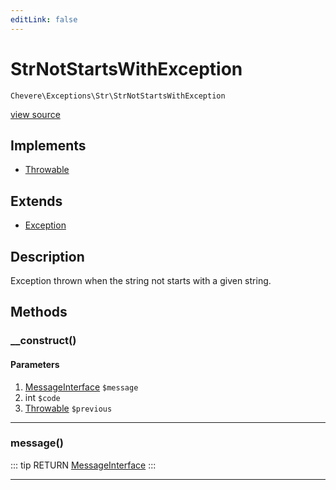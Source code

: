 ```yaml
---
editLink: false
---
```


# StrNotStartsWithException

`Chevere\Exceptions\Str\StrNotStartsWithException`

[view source](https://github.com/chevere/chevere/blob/master/exceptions/Str/StrNotStartsWithException.php)

## Implements

- [Throwable](https://www.php.net/manual/class.throwable)

## Extends

- [Exception](../Core/Exception.md)

## Description

Exception thrown when the string not starts with a given string.

## Methods

### __construct()

#### Parameters

1. [MessageInterface](../../Interfaces/Message/MessageInterface.md) `$message`
2. int `$code`
3. [Throwable](https://www.php.net/manual/class.throwable) `$previous`

---

### message()

::: tip RETURN
[MessageInterface](../../Interfaces/Message/MessageInterface.md)
:::

---
